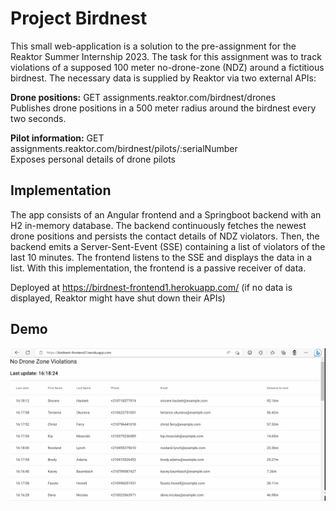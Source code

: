 # Project Birdnest
This small web-application is a solution to the pre-assignment for the Reaktor Summer Internship 2023. The task for this assignment was to track violations of a supposed 100 meter no-drone-zone (NDZ) around a fictitious birdnest. The necessary data is supplied by Reaktor via two external APIs:

<b>Drone positions:</b> GET assignments.reaktor.com/birdnest/drones
</br>Publishes drone positions in a 500 meter radius around the birdnest every two seconds.

<b>Pilot information:</b> GET assignments.reaktor.com/birdnest/pilots/:serialNumber
</br>Exposes personal details of drone pilots

## Implementation
The app consists of an Angular frontend and a Springboot backend with an H2 in-memory database. The backend continuously fetches the newest drone positions and persists the contact details of NDZ violators. Then, the backend emits a Server-Sent-Event (SSE) containing a list of violators of the last 10 minutes. The frontend listens to the SSE and displays the data in a list. With this implementation, the frontend is a passive receiver of data.



Deployed at https://birdnest-frontend1.herokuapp.com/ (if no data is displayed, Reaktor might have shut down their APIs)

## Demo
![](https://github.com/fravl/project-birdnest/blob/main/project-birdnest-demo.gif)

